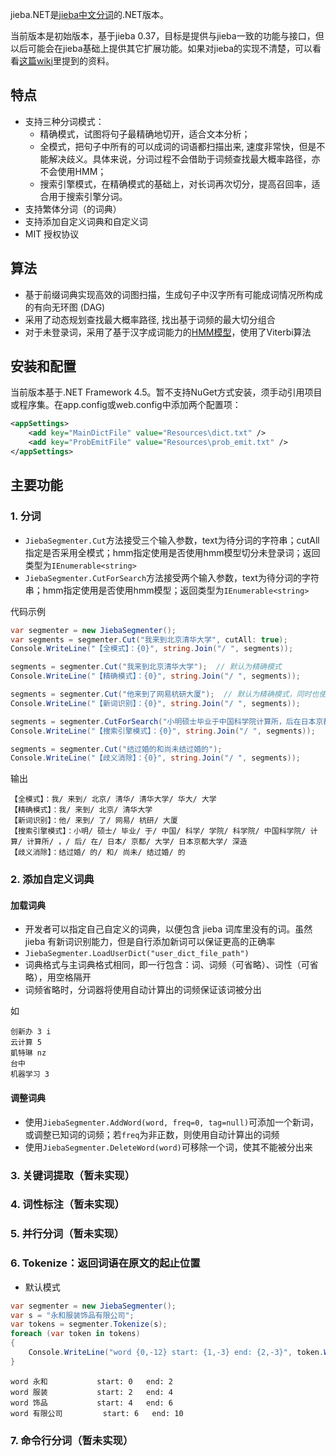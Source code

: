 jieba.NET是[jieba中文分词](https://github.com/fxsjy/jieba)的.NET版本。

当前版本是初始版本，基于jieba 0.37，目标是提供与jieba一致的功能与接口，但以后可能会在jieba基础上提供其它扩展功能。如果对jieba的实现不清楚，可以看看[这篇wiki](https://github.com/anderscui/jieba.NET/wiki/%E7%90%86%E8%A7%A3%E7%BB%93%E5%B7%B4%E5%88%86%E8%AF%8D)里提到的资料。

## 特点

* 支持三种分词模式：
    - 精确模式，试图将句子最精确地切开，适合文本分析；
    - 全模式，把句子中所有的可以成词的词语都扫描出来, 速度非常快，但是不能解决歧义。具体来说，分词过程不会借助于词频查找最大概率路径，亦不会使用HMM；
    - 搜索引擎模式，在精确模式的基础上，对长词再次切分，提高召回率，适合用于搜索引擎分词。
* 支持繁体分词（的词典）
* 支持添加自定义词典和自定义词
* MIT 授权协议

## 算法

* 基于前缀词典实现高效的词图扫描，生成句子中汉字所有可能成词情况所构成的有向无环图 (DAG)
* 采用了动态规划查找最大概率路径, 找出基于词频的最大切分组合
* 对于未登录词，采用了基于汉字成词能力的[HMM模型](http://yanyiwu.com/work/2014/04/07/hmm-segment-xiangjie.html)，使用了Viterbi算法

## 安装和配置

当前版本基于.NET Framework 4.5。暂不支持NuGet方式安装，须手动引用项目或程序集。在app.config或web.config中添加两个配置项：

```xml
<appSettings>
    <add key="MainDictFile" value="Resources\dict.txt" />
    <add key="ProbEmitFile" value="Resources\prob_emit.txt" />
</appSettings>
```

## 主要功能

### 1. 分词

* `JiebaSegmenter.Cut`方法接受三个输入参数，text为待分词的字符串；cutAll指定是否采用全模式；hmm指定使用是否使用hmm模型切分未登录词；返回类型为`IEnumerable<string>`
* `JiebaSegmenter.CutForSearch`方法接受两个输入参数，text为待分词的字符串；hmm指定使用是否使用hmm模型；返回类型为`IEnumerable<string>`

代码示例

```c#
var segmenter = new JiebaSegmenter();
var segments = segmenter.Cut("我来到北京清华大学", cutAll: true);
Console.WriteLine("【全模式】：{0}", string.Join("/ ", segments));

segments = segmenter.Cut("我来到北京清华大学");  // 默认为精确模式
Console.WriteLine("【精确模式】：{0}", string.Join("/ ", segments));

segments = segmenter.Cut("他来到了网易杭研大厦");  // 默认为精确模式，同时也使用HMM模型
Console.WriteLine("【新词识别】：{0}", string.Join("/ ", segments));

segments = segmenter.CutForSearch("小明硕士毕业于中国科学院计算所，后在日本京都大学深造"); // 搜索引擎模式
Console.WriteLine("【搜索引擎模式】：{0}", string.Join("/ ", segments));

segments = segmenter.Cut("结过婚的和尚未结过婚的");
Console.WriteLine("【歧义消除】：{0}", string.Join("/ ", segments));
```

输出

```
【全模式】：我/ 来到/ 北京/ 清华/ 清华大学/ 华大/ 大学
【精确模式】：我/ 来到/ 北京/ 清华大学
【新词识别】：他/ 来到/ 了/ 网易/ 杭研/ 大厦
【搜索引擎模式】：小明/ 硕士/ 毕业/ 于/ 中国/ 科学/ 学院/ 科学院/ 中国科学院/ 计算/ 计算所/ ，/ 后/ 在/ 日本/ 京都/ 大学/ 日本京都大学/ 深造
【歧义消除】：结过婚/ 的/ 和/ 尚未/ 结过婚/ 的
```


### 2. 添加自定义词典

#### 加载词典

* 开发者可以指定自己自定义的词典，以便包含 jieba 词库里没有的词。虽然 jieba 有新词识别能力，但是自行添加新词可以保证更高的正确率
* `JiebaSegmenter.LoadUserDict("user_dict_file_path")`
* 词典格式与主词典格式相同，即一行包含：词、词频（可省略）、词性（可省略），用空格隔开
* 词频省略时，分词器将使用自动计算出的词频保证该词被分出

如

```
创新办 3 i
云计算 5
凱特琳 nz
台中
机器学习 3
```

#### 调整词典

* 使用`JiebaSegmenter.AddWord(word, freq=0, tag=null)`可添加一个新词，或调整已知词的词频；若`freq`为非正数，则使用自动计算出的词频
* 使用`JiebaSegmenter.DeleteWord(word)`可移除一个词，使其不能被分出来

### 3. 关键词提取（暂未实现）
### 4. 词性标注（暂未实现）
### 5. 并行分词（暂未实现）
### 6. Tokenize：返回词语在原文的起止位置

* 默认模式

```c#
var segmenter = new JiebaSegmenter();
var s = "永和服装饰品有限公司";
var tokens = segmenter.Tokenize(s);
foreach (var token in tokens)
{
    Console.WriteLine("word {0,-12} start: {1,-3} end: {2,-3}", token.Word, token.StartIndex, token.EndIndex);
}
```

```
word 永和           start: 0   end: 2
word 服装           start: 2   end: 4
word 饰品           start: 4   end: 6
word 有限公司         start: 6   end: 10
```


### 7. 命令行分词（暂未实现）
